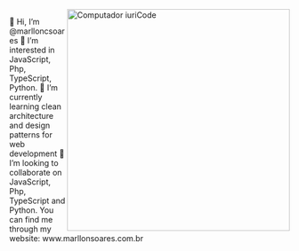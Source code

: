 <img src="https://raw.githubusercontent.com/MicaelliMedeiros/micaellimedeiros/master/image/computer-illustration.png" min-width="400px" max-width="400px" width="400px" align="right" alt="Computador iuriCode">

<p align="left">
  👋 Hi, I’m @marlloncsoares
  👀 I’m interested in JavaScript, Php, TypeScript, Python.
  🌱 I’m currently learning clean architecture and design patterns for web development
  💞️ I’m looking to collaborate on JavaScript, Php, TypeScript and Python.
  You can find me through my website: www.marllonsoares.com.br
</p>
